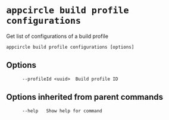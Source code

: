 # `appcircle build profile configurations`

Get list of configurations of a build profile

```plaintext
appcircle build profile configurations [options]
```

## Options

```plaintext
      --profileId <uuid>  Build profile ID
```

## Options inherited from parent commands

```plaintext
      --help   Show help for command
```
